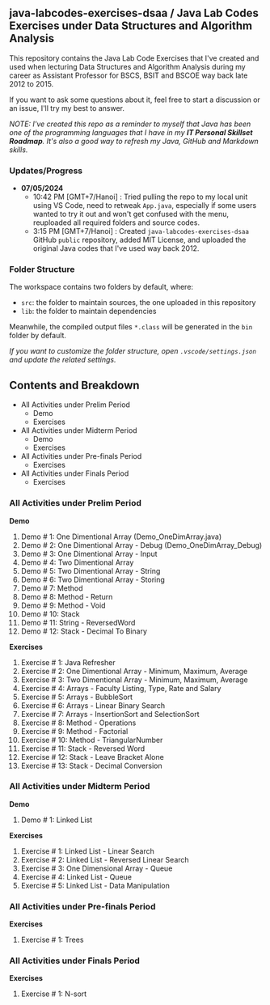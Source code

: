 ## java-labcodes-exercises-dsaa / Java Lab Codes Exercises under Data Structures and Algorithm Analysis

This repository contains the Java Lab Code Exercises that I've created and used when lecturing Data Structures and Algorithm Analysis during my career as Assistant Professor for BSCS, BSIT and BSCOE way back late 2012 to 2015.

If you want to ask some questions about it, feel free to start a discussion or an issue, I'll try my best to answer.

*NOTE: I've created this repo as a reminder to myself that Java has been one of the programming languages that I have in my **IT Personal Skillset Roadmap**. It's also a good way to refresh my Java, GitHub and Markdown skills.*

### Updates/Progress

- **07/05/2024**
    - 10:42 PM [GMT+7/Hanoi] : Tried pulling the repo to my local unit using VS Code, need to retweak `App.java`, especially if some users wanted to try it out and won't get confused with the menu, reuploaded all required folders and source codes.
    - 3:15 PM [GMT+7/Hanoi] : Created `java-labcodes-exercises-dsaa` GitHub `public` repository, added MIT License, and uploaded the original Java codes that I've used way back 2012.

### Folder Structure

The workspace contains two folders by default, where:

- `src`: the folder to maintain sources, the one uploaded in this repository
- `lib`: the folder to maintain dependencies

Meanwhile, the compiled output files `*.class` will be generated in the `bin` folder by default.

*If you want to customize the folder structure, open `.vscode/settings.json` and update the related settings.*

## Contents and Breakdown
- All Activities under Prelim Period
    - Demo
    - Exercises
- All Activities under Midterm Period
    - Demo
    - Exercises
- All Activities under Pre-finals Period
    - Exercises
- All Activities under Finals Period
    - Exercises

### All Activities under Prelim Period
**Demo**
1. Demo # 1: One Dimentional Array (Demo_OneDimArray.java)
2. Demo # 2: One Dimentional Array - Debug (Demo_OneDimArray_Debug)
3. Demo # 3: One Dimentional Array - Input
4. Demo # 4: Two Dimentional Array
5. Demo # 5: Two Dimentional Array - String
6. Demo # 6: Two Dimentional Array - Storing
7. Demo # 7: Method
8. Demo # 8: Method - Return
9. Demo # 9: Method - Void
10. Demo # 10: Stack
11. Demo # 11: String - ReversedWord
12. Demo # 12: Stack - Decimal To Binary

**Exercises**
1. Exercise # 1: Java Refresher
2. Exercise # 2: One Dimentional Array - Minimum, Maximum, Average
3. Exercise # 3: Two Dimentional Array - Minimum, Maximum, Average
4. Exercise # 4: Arrays - Faculty Listing, Type, Rate and Salary
5. Exercise # 5: Arrays - BubbleSort
6. Exercise # 6: Arrays - Linear Binary Search
7. Exercise # 7: Arrays - InsertionSort and SelectionSort
8. Exercise # 8: Method - Operations
9. Exercise # 9: Method - Factorial
10. Exercise # 10: Method - TriangularNumber
11. Exercise # 11: Stack - Reversed Word
12. Exercise # 12: Stack - Leave Bracket Alone
13. Exercise # 13: Stack - Decimal Conversion

### All Activities under Midterm Period
**Demo**
1. Demo # 1: Linked List

**Exercises**
1. Exercise # 1: Linked List - Linear Search
2. Exercise # 2: Linked List - Reversed Linear Search
3. Exercise # 3: One Dimensional Array - Queue
4. Exercise # 4: Linked List - Queue
5. Exercise # 5: Linked List - Data Manipulation

### All Activities under Pre-finals Period
**Exercises**
1. Exercise # 1: Trees

### All Activities under Finals Period
**Exercises**
1. Exercise # 1: N-sort

<!-- ### Exercises under Prelim Period
**Demo Codes before Exercises**
1. Prelim_Method_Demo.java x
2. Prelim_Method_ReturnDemo.java x
3. Prelim_Method_VoidDemo.java x
4. Prelim_OneDimArray_Demo.java x
5. Prelim_OneDimArray_Input.java x
6. Prelim_OneDimArray_Debug.java x
7. Prelim_TwoDimArray_Demo.java x
8. Prelim_TwoDimArray_Storing.java x
9. Prelim_TwoDimArray_String.java x

**Individual Exercises Description and Filenames**
1. Prelim_Individual.java
```
Create a Java Program with the following output:

Hi, what's your name: <name>
Hello <name>, nice to meet you, how old are you? <age>
-  If 20 and above: Eww, too old...
-  Else: So young
Give me anumber at mag-mamagic ako: <number> e.g. 4
Magic Box:
****
****
****
****
Isa pa, magic tatsulok!
*
**
***
****
Kaya mo pa? <oo/yes> or <hinde/no>
-  Yes/Oo: Good
-  No/Hindi: Gutom lang yan.
Nice meeting you <name>, sa uulitin!
```
2. Prelim_OneDimArray_MinMax.java
```
Create a Java Program with the following requirements:

1. Create a One/Single Dimensional Array for storing ten (10) whole numbers
(integer)

int[] minmaxave = new int[10];

2. Prompt the user to enter ten (10) whole numbers. Those numbers must be stored
in the array minmaxave.

Ex.

Enter a number: 1
Enter a number: 2
Enter a number: 3
Enter a number: 4
Enter a number: 5
Enter a number: 6
Enter a number: 7
Enter a number: 8
Enter a number: 9
Enter a number: 10

3. After inputting the ten (10) numbers, display the minimum (lowest number),
maximum (highest number) and the average (add all the elements of your array,
then divide to the number of elements (ex. 1 + 2 + 3 + 4 + 5 + 6 + 7 + 8 + 9 +
10 = 55 / 10 = 5.5 is the average))

Ex.

The minimum is 1
The maximum is 10
The average is 5.5
```
3. Prelim_TwoDimArray_MinMax.java
```
Create a Java Program with the following requirements:

1. Create a Two Dimensional Array  with size [4][4], allowing to store sixteen (16) whole numbers (integer)

int[][] minmaxave = new int[4][4];

2. Prompt the user to enter sixteen (16) whole numbers. Those numbers must be stored in the array minmaxave. You must also display the index address while asking for a value:

Ex.

Enter a number [0][0]: 1
Enter a number [0][1]: 1
Enter a number [0][2]: 1
Enter a number [0][3]: 1
Enter a number [1][0]: 1
Enter a number [1][1]: 1
Enter a number [1][2]: 100
Enter a number [1][3]: 1
Enter a number [2][0]: 1
Enter a number [2][1]: 1
Enter a number [2][2]: 1
Enter a number [2][3]: 1
Enter a number [3][0]: 0
Enter a number [3][1]: 1
Enter a number [3][2]: 1
Enter a number [3][3]: 1

3. After inputting sixteen (16) numbers, display the minimum (lowest number), maximum (highest number) and the average (add all the elements of your array, then divide to the number of elements (ex. 1 + 1 + 1 + 1 + 1 + 1 +100 + 1 + 1 + 1 + 1 + 1 + 0 + 1 + 1 + 1 = 114 / 16 = 7 is the average)). For the minimum and maximum, you must display the array index of the value's location.

Ex.

The minimum is 0, stored at [3][0]
The maximum is 100, stored at [1][2]
The average is 7.0
```
4. Prelim_BubbleSort.java
```
Output:

Enter number 1: 1
Enter number 2: 10
Enter number 3: 2
Enter number 4: 9
Enter number 5: 3
Enter number 6: 8
Enter number 7: 4
Enter number 8: 7
Enter number 9: 5
Enter number 10: 6

Display unsorted list: 1 10 2 9 3 8 4 7 5 6 

Simulation using Bubble Sort. Start.

[0] 1 > [1] 10 ? FALSE. No swap.
[1] 10 > [2] 2 ? TRUE. Swap 10 and 2.
[2] 10 > [3] 9 ? TRUE. Swap 10 and 9.
[3] 10 > [4] 3 ? TRUE. Swap 10 and 3.
[4] 10 > [5] 8 ? TRUE. Swap 10 and 8.
[5] 10 > [6] 4 ? TRUE. Swap 10 and 4.
[6] 10 > [7] 7 ? TRUE. Swap 10 and 7.
[7] 10 > [8] 5 ? TRUE. Swap 10 and 5.
[8] 10 > [9] 6 ? TRUE. Swap 10 and 6.
Reached the end of the list. Swap > 0? TRUE. Repeat process.

[0] 1 > [1] 2 ? FALSE. No swap.
[1] 2 > [2] 9 ? FALSE. No swap.
[2] 9 > [3] 3 ? TRUE. Swap 9 and 3.
[3] 9 > [4] 8 ? TRUE. Swap 9 and 8.
[4] 9 > [5] 4 ? TRUE. Swap 9 and 4.
[5] 9 > [6] 7 ? TRUE. Swap 9 and 7.
[6] 9 > [7] 5 ? TRUE. Swap 9 and 5.
[7] 9 > [8] 6 ? TRUE. Swap 9 and 6.
[8] 9 > [9] 10 ? FALSE. No swap.
Reached the end of the list. Swap > 0? TRUE. Repeat process.

[0] 1 > [1] 2 ? FALSE. No swap.
[1] 2 > [2] 3 ? FALSE. No swap.
[2] 3 > [3] 8 ? FALSE. No swap.
[3] 8 > [4] 4 ? TRUE. Swap 8 and 4.
[4] 8 > [5] 7 ? TRUE. Swap 8 and 7.
[5] 8 > [6] 5 ? TRUE. Swap 8 and 5.
[6] 8 > [7] 6 ? TRUE. Swap 8 and 6.
[7] 8 > [8] 9 ? FALSE. No swap.
[8] 9 > [9] 10 ? FALSE. No swap.
Reached the end of the list. Swap > 0? TRUE. Repeat process.

[0] 1 > [1] 2 ? FALSE. No swap.
[1] 2 > [2] 3 ? FALSE. No swap.
[2] 3 > [3] 4 ? FALSE. No swap.
[3] 4 > [4] 7 ? FALSE. No swap.
[4] 7 > [5] 5 ? TRUE. Swap 7 and 5.
[5] 7 > [6] 6 ? TRUE. Swap 7 and 6.
[6] 7 > [7] 8 ? FALSE. No swap.
[7] 8 > [8] 9 ? FALSE. No swap.
[8] 9 > [9] 10 ? FALSE. No swap.
Reached the end of the list. Swap > 0? TRUE. Repeat process.

[0] 1 > [1] 2 ? FALSE. No swap.
[1] 2 > [2] 3 ? FALSE. No swap.
[2] 3 > [3] 4 ? FALSE. No swap.
[3] 4 > [4] 5 ? FALSE. No swap.
[4] 5 > [5] 6 ? FALSE. No swap.
[5] 6 > [6] 7 ? FALSE. No swap.
[6] 7 > [7] 8 ? FALSE. No swap.
[7] 8 > [8] 9 ? FALSE. No swap.
[8] 9 > [9] 10 ? FALSE. No swap.
Reached the end of the list. Swap > 0? FALSE. Process complete.

Display sorted list: 1 2 3 4 5 6 7 8 9 10
```
5. Prelim_Method_Operations.java
```
Create a Java Program based on the output below:

Enter 2 numbers
7
3

7 + 3 = 10
7 - 3 = 4
7 x 3 = 21
7 / 3 = 2.0

Condition: Each operation (addition, subtraction, multiplication and division) must be coded and perfomed in separate methods, meaning you must have one void main and four methods in your program (one java method for addition, one java method for subtraction, one java method for multiplication and one java method for division).
```
6. Prelim_Method_Factorial.java
```
Create a Java Program based on the output below:

Enter a number: 7
The factorial of 7 is 5040
 
Condition: The computation of the factorial must be coded and perfomed in a method, meaning you must have one void main and one method in your program (one java method for the factorial).
```
7. Prelim_Method_TriangularNumber.java

```
Create a Java program with the following requirements/output:

Enter a number: 6

*
**
***
****
*****
******

The triangular number of 6 is 21.

Condition: The generation of the asterisk and computing the triangular number must be coded and perfomed in methods, meaning you must have one void main and two methods in your program (one java method for generating the asterisk of the triangular number and one method for computing the triangular number).
```

**Group Exercises Description and Filenames**
1. Prelim_Array_FacRate.java
```
Create a Java program with the following requirements:

1. Your program should have the 3 following single/one dimensional array:

String[] facultyname = new String[5];
String[] facultytype = new String[5];
double[] facultyrate = new double[5];

2. The user will be prompted to enter five (5) faculty records.

Example:

Faculty Name: Abby Nucup
Faculty Type (FT=Full Time/PT=Part Time): FT
Faculty Rate: 150.00

Make sure that the following information must be stored to their respective arrays.

Faculty Name must be stored in facultyname 
Faculty Type must be stored in facultytype
Faculty Rate must be stored in facultyrate

3. After inputting and storing the five records, the program will ask for the array index number of the record he/she want to use. Note that the only allowed numbers to be inputted must range from 0 to 4. Numbers 5 and above are no longer allowed. If the is valid, you must get/retrieve the name and type information stored in the respective array element using the index as tracker.

Example:

Enter record number: 5
Invalid number!
Enter record number: 3

Faculty Name: Nicanor Gustavo
Faculty Type: FT

4. After retrieving the information, the user must input either the number of hours or day. If the faculty is a FT (Full Time), then it should ask for the "Number of Days". If the faculty is a PT (Part Time), then it should ask for the "Number of Hours".

Ex. if FT:

Enter Number of Days: 5

Ex. if PT:

Enter Number of Hours: 8

5. For computing the salary, you must use the following formulas:

FT Formula:

salary = (facultyrate x 8 hours) x Number of Days

double salary = (facultyrate[index] * 8) * numberinputted

PT:

salary = facultyrate x Number of Hours

double salary = facultyrate[index] * numberinputted

6. After inputting the salary, the final output should be:

=For FT=

Salary Report
Faculty Name: Nicanor Gustavo
Faculty Type: FT
Rate: 150.00
Number of Days: 10
Salary: 12,000.00

=For PT=

Salary Report
Faculty Name: Nicanor Gustavo
Faculty Type: PT
Rate: 150.00
Number of Hours: 10
Salary: 1,500.00
```
2. Prelim_LinearBinarySearch.java
```
Create a Java program with the following requirements:

1. Name of the File/Class: LinearBinarySearch.java

2. You must ask the user for the size of the array. Note that you must use one/single dimensional array and the size of your array is dynamic.

Enter the size of the array: 5

3. Ask the user to enter a whole X times. X is based on the size of your array defined by your user. You must also show the array index while asking for a value.

Enter value for [0] : 
1
Enter value for [1] : 3
Enter value for [2] : 6
Enter value for [3] : 2
Enter value for [4] : 8

4. Ask the user for the target value for searching. Note that the user can input any number, even it does not belong to the elements stored in the array.

Enter the target values to be searched: 6

5. Let the user choose if he/she want to use linear or binary searching. Note that just in case that the user typed in an invalid input, the program must be notify and asked for an input again.

[1] Linear Search | [2] Binary Search
Choose the searching algorithm to be used [1 or 2]: 4
Invalid input! Choose the searching algorithm to be used [1 or 2]: 2

6. When the user typed in a valid input. You must show the simulation for each searching algorithm. Your out must look like the following sample outputs below:

*for Linear Searching*

You choose Linear Searching

- Is array[0] : 
1 == 6? FALSE
- Is array[1] : 3 == 6? FALSE
- Is array[2] : 6 == 6? TRUE, stored at [2]

*for Binary Searching*

You choose Binary Searching

Let us sort the array first
[0][1][2][3][4]
[1][2][3][6][8]
Done sorting

middle = [0 + 4 = 4 / 2 = 2] = 2
- Is array[2] : 
3 <, >, =  6? <, FALSE
middle = [3 + 4 = 7 / 2 = 3.5] = 4
- Is array[4] : 8 <, >, =  6? >, FALSE
middle = [3 + 3 = 6 / 2 = 3] = 3
- Is array[3] : 6 <, >, =  6? =, TRUE, stored at [3]
```
3. Prelim_InsertionSortSelectionSort.java
```
Create a Java program with the following requirements/0utput:

Enter number 1: 3
Enter number 2: 2
Enter number 3: 0
Enter number 4: 9
Enter number 5: 1
Enter number 6: 4
Enter number 7: 7
Enter number 8: 8
Enter number 9: 5
Enter number 10: 6

Display unsorted list: 3 2 0 9 1 4 7 8 5 6 

[1] Insertion Sort | [2] Selection Sort

Choose which sort algorithm to be used: 4
Invalid Input! Choose which sort algorithm to be used: 7
Invalid Input! Choose which sort algorithm to be used: 

== IF 1 or INSERTION SORT ==

You choose Insertion Sort.

Insert 2
[1]: 2 < [0]: 3 ? TRUE. Shift 3, insert 2.
Current sorted list: 2 3 

Insert 0
[2]: 0 < [1]: 3 ? TRUE. Shift 3, insert 0.
[1]: 0 < [0]: 2 ? TRUE. Shift 2, insert 0.
Current sorted list: 0 2 3 

Insert 9
[3]: 9 < [2]: 3 ? FALSE. Location OK.
Current sorted list: 0 2 3 9 

Insert 1
[4]: 1 < [3]: 9 ? TRUE. Shift 9, insert 1.
[3]: 1 < [2]: 3 ? TRUE. Shift 3, insert 1.
[2]: 1 < [1]: 2 ? TRUE. Shift 2, insert 1.
[1]: 1 < [0]: 0 ? FALSE. Location OK.
Current sorted list: 0 1 2 3 9 

Insert 4
[5]: 4 < [4]: 9 ? TRUE. Shift 9, insert 4.
[4]: 4 < [3]: 3 ? FALSE. Location OK.
Current sorted list: 0 1 2 3 4 9 

Insert 7
[6]: 7 < [5]: 9 ? TRUE. Shift 9, insert 7.
[5]: 7 < [4]: 4 ? FALSE. Location OK.
Current sorted list: 0 1 2 3 4 7 9 

Insert 8
[7]: 8 < [6]: 9 ? TRUE. Shift 9, insert 8.
[6]: 8 < [5]: 7 ? FALSE. Location OK.
Current sorted list: 0 1 2 3 4 7 8 9 

Insert 5
[8]: 5 < [7]: 9 ? TRUE. Shift 9, insert 5.
[7]: 5 < [6]: 8 ? TRUE. Shift 8, insert 5.
[6]: 5 < [5]: 7 ? TRUE. Shift 7, insert 5.
[5]: 5 < [4]: 4 ? FALSE. Location OK.
Current sorted list: 0 1 2 3 4 5 7 8 9 

Insert 6
[9]: 6 < [8]: 9 ? TRUE. Shift 9, insert 6.
[8]: 6 < [7]: 8 ? TRUE. Shift 8, insert 6.
[7]: 6 < [6]: 7 ? TRUE. Shift 7, insert 6.
[6]: 6 < [5]: 5 ? FALSE. Location OK.

Display sorted list: 0 1 2 3 4 5 6 7 8 9

== IF 2 or SELECTION SORT ==

You choose Selection Sort.

Current Minimum for [0]: 3. Look for a possible new minimum.
[0]: 3 > [1]: 2 ? TRUE. Change new current minimum from 3 to 2. Search the list again.
[1]: 2 > [2]: 0 ? TRUE. Change new current minimum from 2 to 0. Search the list again.
[2]: 0 > [3]: 9 ? FALSE. Current minimum 0 retain.
[2]: 0 > [4]: 1 ? FALSE. Current minimum 0 retain.
[2]: 0 > [5]: 4 ? FALSE. Current minimum 0 retain.
[2]: 0 > [6]: 7 ? FALSE. Current minimum 0 retain.
[2]: 0 > [7]: 8 ? FALSE. Current minimum 0 retain.
[2]: 0 > [8]: 5 ? FALSE. Current minimum 0 retain.
[2]: 0 > [9]: 6 ? FALSE. Current minimum 0 retain.
Reached the end of the list. Found new minimum. Swap [0]: 3 with [2]: 0.

Current Minimum for [1]: 2. Look for a possible new minimum.
[1]: 2 > [2]: 3 ? FALSE. Current minimum 2 retain.
[1]: 2 > [3]: 9 ? FALSE. Current minimum 2 retain.
[1]: 2 > [4]: 1 ? TRUE. Change new current minimum from 2 to 1. Search the list again.
[4]: 1 > [5]: 4 ? FALSE. Current minimum 1 retain.
[4]: 1 > [6]: 7 ? FALSE. Current minimum 1 retain.
[4]: 1 > [7]: 8 ? FALSE. Current minimum 1 retain.
[4]: 1 > [8]: 5 ? FALSE. Current minimum 1 retain.
[4]: 1 > [9]: 6 ? FALSE. Current minimum 1 retain.
Reached the end of the list. Found new minimum. Swap [1]: 2 with [4]: 1.

Current Minimum for [2]: 3. Look for a possible new minimum.
[2]: 3 > [3]: 9 ? FALSE. Current minimum 3 retain.
[2]: 3 > [4]: 2 ? TRUE. Change new current minimum from 3 to 2. Search the list again.
[4]: 2 > [5]: 4 ? FALSE. Current minimum 2 retain.
[4]: 2 > [6]: 7 ? FALSE. Current minimum 2 retain.
[4]: 2 > [7]: 8 ? FALSE. Current minimum 2 retain.
[4]: 2 > [8]: 5 ? FALSE. Current minimum 2 retain.
[4]: 2 > [9]: 6 ? FALSE. Current minimum 2 retain.
Reached the end of the list. Found new minimum. Swap [2]: 3 with [4]: 2.

Current Minimum for [3]: 9. Look for a possible new minimum.
[3]: 9 > [4]: 3 ? TRUE. Change new current minimum from 9 to 3. Search the list again.
[4]: 3 > [5]: 4 ? FALSE. Current minimum 3 retain.
[4]: 3 > [6]: 7 ? FALSE. Current minimum 3 retain.
[4]: 3 > [7]: 8 ? FALSE. Current minimum 3 retain.
[4]: 3 > [8]: 5 ? FALSE. Current minimum 3 retain.
[4]: 3 > [9]: 6 ? FALSE. Current minimum 3 retain.
Reached the end of the list. Found new minimum. Swap [3]: 9 with [4]: 3.

Current Minimum for [4]: 9. Look for a possible new minimum.
[4]: 9 > [5]: 4 ? TRUE. Change new current minimum from 9 to 4. Search the list again.
[5]: 4 > [6]: 7 ? FALSE. Current minimum 4 retain.
[5]: 4 > [7]: 8 ? FALSE. Current minimum 4 retain.
[5]: 4 > [8]: 5 ? FALSE. Current minimum 4 retain.
[5]: 4 > [9]: 6 ? FALSE. Current minimum 4 retain.
Reached the end of the list. Found new minimum. Swap [4]: 9 with [5]: 4.

Current Minimum for [5]: 9. Look for a possible new minimum.
[5]: 9 > [6]: 7 ? TRUE. Change new current minimum from 9 to 7. Search the list again.
[6]: 7 > [7]: 8 ? FALSE. Current minimum 7 retain.
[6]: 7 > [8]: 5 ? TRUE. Change new current minimum from 7 to 5. Search the list again.
[8]: 5 > [9]: 6 ? FALSE. Current minimum 5 retain.
Reached the end of the list. Found new minimum. Swap [5]: 9 with [8]: 5.

Current Minimum for [6]: 7. Look for a possible new minimum.
[6]: 7 > [7]: 8 ? FALSE. Current minimum 7 retain.
[6]: 7 > [8]: 9 ? FALSE. Current minimum 7 retain.
[6]: 7 > [9]: 6 ? TRUE. Change new current minimum from 7 to 6. Search the list again.
Reached the end of the list. Found new minimum. Swap [6]: 7 with [9]: 6.

Current Minimum for [7]: 8. Look for a possible new minimum.
[7]: 8 > [8]: 9 ? FALSE. Current minimum 8 retain.
[7]: 8 > [9]: 7 ? TRUE. Change new current minimum from 8 to 7. Search the list again.
Reached the end of the list. Found new minimum. Swap [7]: 8 with [9]: 7.

Current Minimum for [8]: 9. Look for a possible new minimum.
[8]: 9 > [9]: 8 ? TRUE. Change new current minimum from 9 to 8. Search the list again.
Reached the end of the list. Found new minimum. Swap [8]: 9 with [9]: 8.

Display sorted list: 0 1 2 3 4 5 6 7 8 9 
```

### Exercises under Midterm Period
**Demo Codes before Exercises**
1. Midterm_Stack_Demo.java x
2. Midterm_String_ReversedWord.java x 
3. Midterm_Stack_DecToBin.java x
4. Midterm_LinkedList_Demo.java

**Individual Exercises Description and Filenames**
1. Midterm_Stack_ReversedWord.java x 
```
Create a Java program with the following requirements/output:

Enter a word: TIME
Reversed Word: EMIT

Condition: You must use stack and the .push() and .pop() methods in this program.
```
2. Midterm_Stack_DecimalConversion.java
```
Create a Java program with the following requirements/output:

Enter a decimal number: 10
Binary: 1010
Octal: 12
Hexadecimal: A

Condition: You must use stack and the .push() and .pop() methods in this program. You must have a separate method for the following:

- from Decimal to Binary
- from Decimal to Octal
- from Decimal to Hexadecimal

This means you have one static void main and three customed methods in your program.
```
3. Midterm_Stack_LeaveBracket.java
```
Create a Java program with the following requirements/output:

Enter a string statement, make sure to include { and } in it: fg{{}][ds{}}ksa123{{{}
Trimmed statement: {{}{}}{{{}

Condition: You must use stack and the .push() and .pop() methods in this program.
```
4. Midterm_LinkedList_LinearSearch.java
```
Create a Java program with the following requirements/output:

Enter name to be added in our Linked List: Anna
Add new record to our linked list [1-Yes|0-No] ? 1
Enter name to be added in our Linked List: Karen
Add new record to our linked list [1-Yes|0-No] ? 1
Enter name to be added in our Linked List: Nina
Add new record to our linked list [1-Yes|0-No] ? 0

Let's show the records stored in our linked list [Anna, Karen, Nina]

Type in the name that you want to search: Karen
> Is [0]: Anna == Karen? FALSE
> Is [1]: Karen == Karen? TRUE, stored at [1]
```
5. Midterm_LinkedList_ReversedLinearSearch.java
```
Create a Java program with the following requirements/output:

Enter name to be added in our Linked List: Anna
Add new record to our linked list [1-Yes|0-No] ? 1
Enter name to be added in our Linked List: Karen
Add new record to our linked list [1-Yes|0-No] ? 1
Enter name to be added in our Linked List: Nina
Add new record to our linked list [1-Yes|0-No] ? 0

Let's show the records stored in our linked list [Anna, Karen, Nina]

Type in the name that you want to search: Anna
> Is [2]: Nina == Anna? FALSE
> Is [1]: Karen == Anna? FALSE
> Is [0]: Anna == Anna? TRUE, stored at [1]
```
**Group Exercises Description and Filenames**
1. Midterm_LinkedList_DataManipulation.java
```
Create a Java program with the following requirements/output:

Enter name to be added in our Linked List: Anna
Add new record to our linked list [1-Yes|0-No] ? 1
Enter name to be added in our Linked List: Karen
Add new record to our linked list [1-Yes|0-No] ? 1
Enter name to be added in our Linked List: Nina
Add new record to our linked list [1-Yes|0-No] ? 1
Enter name to be added in our Linked List: Paulo
Add new record to our linked list [1-Yes|0-No] ? 1
Enter name to be added in our Linked List: Renz
Add new record to our linked list [1-Yes|0-No] ? 0

Let's show the records stored in our linked list [Anna, Karen, Nina, Paulo, Renz]

Type in the name that you want to search: Karen
> Is [0]: Anna == Karen? FALSE
> Is [1]: Karen == Karen? TRUE, stored at [1]

What do you want to do [1-Update|2-Delete] ? 2

Updated records stored in our linked list [Anna, Nina, Paulo, Renz]

Type in the name that you want to search: Anna
> Is [0]: Anna == Anna? TRUE, stored at [0]

What do you want to do [1-Update|2-Delete] ? 1
New name to be stored: Kuracha

Updated records stored in our linked list [Kuracha, Nina, Paulo, Renz]

Condition: The program will only stop asking for the value to be searched and perform update/delete in the linked list if there is no more existing nodes (if all of the nodes are deleted).
```

### Exercises under Prefinal Period
**Individual Exercises Description and Filenames**
1. Prefinal_OneDimArray_Queue.java
```
Create a Java program (REQUIREMENT: Use a one dimensional array for storing the information) with the following requirements/output:

This program will demonstrate how to represent Queue in One-Dimensional Array.

What do you want to do [1-Enqueue|2-Dequeue|3-Peek|4-Quit]? 1

ENQUEUE [0]: abby
abby Enqueued at [0]

= Current content of the Queue =
[2] :  
[1] :  
[0] : abby

What do you want to do [1-Enqueue|2-Dequeue|3-Peek|4-Quit]? 1

ENQUEUE [1]: jeff
jeff Enqueued at [1]

= Current content of the Queue =
[2] :  
[1] : jeff
[0] : abby

What do you want to do [1-Enqueue|2-Dequeue|3-Peek|4-Quit]? 1

ENQUEUE [2]: jacob
jacob Enqueued at [2]

= Current content of the Queue =
[2] : jacob
[1] : jeff
[0] : abby

What do you want to do [1-Enqueue|2-Dequeue|3-Peek|4-Quit]? 3
PEEK: abby

= Current content of the Queue =
[2] : jacob
[1] : jeff
[0] : abby

What do you want to do [1-Enqueue|2-Dequeue|3-Peek|4-Quit]? 2

DEQUEUE [abby]

= Current content of the Queue =
[2] :  
[1] : jacob
[0] : jeff

What do you want to do [1-Enqueue|2-Dequeue|3-Peek|4-Quit]? 2

DEQUEUE [jeff]

= Current content of the Queue =
[2] :  
[1] :  
[0] : jacob

What do you want to do [1-Enqueue|2-Dequeue|3-Peek|4-Quit]? 2

DEQUEUE [jacob]

= Current content of the Queue =
[2] :  
[1] :  
[0] :  

What do you want to do [1-Enqueue|2-Dequeue|3-Peek|4-Quit]? 4

= Current content of the Queue =
[2] :  
[1] :  
[0] :  

Process completed.
```
2. Prefinal_LinkedList_Queue.java
```
Create a Java program (REQUIREMENT: Use a linked list for storing the information) with the following requirements/output:

This program will demonstrate how to represent Queue in Linked List.

What do you want to do [1-Enqueue|2-Dequeue|3-Peek|4-Quit]? 1

ENQUEUE [0]: abby
abby Enqueued at [0]

Current content of the Queue [abby]

What do you want to do [1-Enqueue|2-Dequeue|3-Peek|4-Quit]? 1

ENQUEUE [1]: jeff
jeff Enqueued at [1]

Current content of the Queue [abby, jeff]

What do you want to do [1-Enqueue|2-Dequeue|3-Peek|4-Quit]? 1

ENQUEUE [2]: jacob
jacob Enqueued at [2]

Current content of the Queue [abby, jeff, jacob]

What do you want to do [1-Enqueue|2-Dequeue|3-Peek|4-Quit]? 3

PEEK: abby

What do you want to do [1-Enqueue|2-Dequeue|3-Peek|4-Quit]? 2

DEQUEUE [abby]

Current content of the Queue [jeff, jacob]

What do you want to do [1-Enqueue|2-Dequeue|3-Peek|4-Quit]? 2

DEQUEUE [jeff]

Current content of the Queue [jacob]

What do you want to do [1-Enqueue|2-Dequeue|3-Peek|4-Quit]? 2

DEQUEUE [jacob]

Current content of the Queue []

What do you want to do [1-Enqueue|2-Dequeue|3-Peek|4-Quit]? 4

Current content of the Queue []

Process completed.
```

**Group Exercises Description and Filenames**
1. Prefinal_Trees.java
```
Create a Java program with the following requirements: 

REQUIREMENTS: use one dimensional array for storing the values in the tree. Note of the assigned array index for each level:
 
int[] array = new int[15]; 

Level 1: array[0]
Level 2: array[1], array[2]
Level 3: array[3], array[4], array[5], array[6]
level 4: array[7], array[8], array[9], array[10], array[11], array[12], array[13], array[14]

Skip the delete option at the moment.
 

Output:

Current nodes of the tree:

*show the updated triangular shape of the tree here*

[1-Insert|2-Find|3-Delete|4-Inorder Traversal|5-Preorder Traversal|6-Postorder Traversal|7-Quit]
What do you want to do? 1

Value to be inserted: 45

Current nodes of the tree:

*show the updated triangular shape of the tree here*

[1-Insert|2-Find|3-Delete|4-Inorder Traversal|5-Preorder Traversal|6-Postorder Traversal|7-Quit]
What do you want to do? 2

Search for: 45

45 is stored at Level 3.

[1-Insert|2-Find|3-Delete|4-Inorder Traversal|5-Preorder Traversal|6-Postorder Traversal|7-Quit]
What do you want to do? 4

Inorder Traversal: 30 40 45 50 55 60 80

[1-Insert|2-Find|3-Delete|4-Inorder Traversal|5-Preorder Traversal|6-Postorder Traversal|7-Quit]
What do you want to do? 5

Preorder Traversal: 50 40 30 45 60 55 80

[1-Insert|2-Find|3-Delete|4-Inorder Traversal|5-Preorder Traversal|6-Postorder Traversal|7-Quit]
What do you want to do? 6

Postorder Traversal: 30 45 40 55 80 60 50

[1-Insert|2-Find|3-Delete|4-Inorder Traversal|5-Preorder Traversal|6-Postorder Traversal|7-Quit]
What do you want to do? 7

Current nodes of the tree:

*show the updated triangular shape of the tree here*

Process Complete.
```

### Exercises under Final Period
**Individual Exercises Description and Filenames**
1. Finals_Shellsort.java
```
Create a Java program with the following requirements: 

REQUIREMENTS:
- create a one dimensional array, the size will be based on the answer in the "Enter the number of values to be inserted". Example: if the user inputted 8, that means you must create a one dimensional array with the size of 8.
- prompt the user to input number (the number of input based on the answer in the "Enter the number of values to be inserted"). save the numbers inputted in your one dimensional arrray.
- ask the user for the required N-sort. please note of the two rules in N-sorting under shellsort: (1) zero (0) is not valid N and (2) it can only be ranging from one (1) up to the half of the inputted number of elements. so if the number of elements is 8, that means the valid N is ranging from 1 to 4 only.
- after the user inputted the valid value for N, display the numbers inputted earlier and stored in your one dimensional array.
- implement the shellsorting afterwards.

OUTPUT:

Enter the number of values to be inserted: 8

Type a number: 8
Type a number: 7
Type a number: 6
Type a number: 5
Type a number: 4
Type a number: 3
Type a number: 2
Type a number: 1

Enter the required N-sort: 7
The N is either less than or more than the required N sort value.

Enter the required N-sort: 0
The N is either less than or more than the required N sort value.

Enter the required N-sort: 4

Current content of the 4-sorted:

8  7  6  5  
4  3  2  1  

Sorted content of the 4-sorted:

4  3  2  1  
8  7  6  5
```

**Group Exercises Description and Filenames**
1. App.java
```
Create a Java program with the following requirements: 

REQUIREMENTS:

- link all of your works since Prelim to Finals in your program
- do not post programs that you or your group didn't created. if you were not able to create the program, just simply put (unable to finish) next to the name of the program

Here's the full list of the program listing (in order) way back Prelim to Finals:

PRELIM:

Individual
- LastnameFM_Section_Individual
- MinMaxAve
- MinMaxAveTwoDim
- BubbleSort
- MethodOperations
- MethodFactorial
- TriangularNumbers

Group
- FacultyRate
- LinearBinarySearch
- InsertionSortSelectionSort

MIDTERM:

Individual
- Stack_ReversedWord2
- Stack_DecimalConversions
- Stack_TrimBrackets
- LinkedList_LinearSearch
- LinkedList_ReversedLinearSearch

Group
- LinkedList_DataManipulation

PRE-FINAL:

Individual
- Queue_OneDimArray
- Queue_SinglyLinkedList

Group
- Prefinals_Trees

FINALS:

Group
- Finals_ShellSort


OUTPUT:

<Group Name> - Compilation of Works in Data Structures.

1 - Access all Prelim Activities
2 - Access all Midterm Activities
3 - Access all Pre-final Activities
4 - Access all Finals Activities
5 - Individual Summary Report for Data Structures

Enter a choice [press 0 to exit program]: 1

Prelim Activities. What do you want to view?
I - Individual Works
G - Activities Groups

Enter a choice [press 0 to go back to the main menu]: I

C - Juan dela Cruz
G - Nicanor Gustavo

Enter a choice [press 0 to go back to the main menu]: g

Nicanor Gustavo's individual work for Prelim

1 - Gustavo_Individual
2 - Prelim_OneDimArray_MinMax

Enter a choice which program to run [press 0 to go back to the main menu]: 1

(Run the program to the same window. After running the program, return the user to the main menu)

<Group Name> - Compilation of Works in Data Structures.

1 - Access all Prelim Activities
2 - Access all Midterm Activities
3 - Access all Pre-final Activities
4 - Access all Finals Activities
5 - Individual Summary Report for Data Structures

Enter a choice [press 0 to exit program]: 1

Prelim Activities. What do you want to view?
I - Individual Works
G - Activities Groups

Enter a choice [press 0 to go back to the main menu]: G

<Group Name> activities for Prelim:
1 - FacultyRate
2 - LinearBinarySearch

Enter a choice which program to run [press 0 to go back to the main menu]: 1

(Run the program to the same window. After running the program, return the user to the main menu)
```
 -->